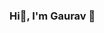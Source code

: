 ### Hi👋, I'm Gaurav  👋

<!--
**gauravnegi1995/gauravnegi1995** is a ✨ _special_ ✨ repository because its `README.md` (this file) appears on your GitHub profile.

Here are some ideas to get you started:

- 🔭 I’m currently working on Object Detection
- 🌱 I’m currently learning Big Data and Block chain
- 👯 I’m looking to collaborate on ...
- 🤔 I’m looking for help with Big Data
- 💬 Ask me about Machine learning and Deep learning
- 📫 How to reach me: ...
- 😄 Pronouns: ...
- ⚡ Fun fact: I can beat you in FIFA and Futsal any time
-->
